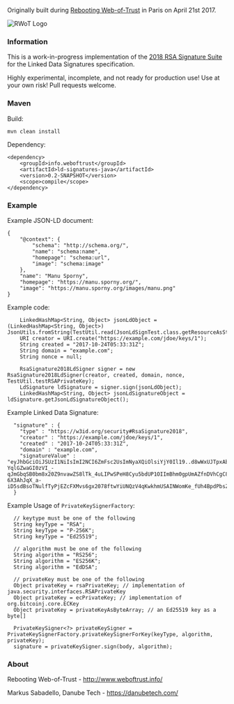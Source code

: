 Originally built during [Rebooting Web-of-Trust](http://www.weboftrust.info/) in Paris on April 21st 2017.

![RWoT Logo](https://github.com/WebOfTrustInfo/ld-signatures-java/blob/master/wot-logo.png?raw=true)

### Information

This is a work-in-progress implementation of the [2018 RSA Signature Suite](https://w3c-dvcg.github.io/lds-rsa2018/) for the Linked Data Signatures specification.

Highly experimental, incomplete, and not ready for production use! Use at your own risk! Pull requests welcome.

### Maven

Build:

	mvn clean install

Dependency:

	<dependency>
		<groupId>info.weboftrust</groupId>
		<artifactId>ld-signatures-java</artifactId>
		<version>0.2-SNAPSHOT</version>
		<scope>compile</scope>
	</dependency>

### Example

Example JSON-LD document:

	{
		"@context": {
			"schema": "http://schema.org/",
			"name": "schema:name",
			"homepage": "schema:url",
			"image": "schema:image"
		},
		"name": "Manu Sporny",
		"homepage": "https://manu.sporny.org/",
		"image": "https://manu.sporny.org/images/manu.png"
	}

Example code:

		LinkedHashMap<String, Object> jsonLdObject = (LinkedHashMap<String, Object>) JsonUtils.fromString(TestUtil.read(JsonLdSignTest.class.getResourceAsStream("sign.test.jsonld")));
		URI creator = URI.create("https://example.com/jdoe/keys/1");
		String created = "2017-10-24T05:33:31Z";
		String domain = "example.com";
		String nonce = null;
		
		RsaSignature2018LdSigner signer = new RsaSignature2018LdSigner(creator, created, domain, nonce, TestUtil.testRSAPrivateKey);
		LdSignature ldSignature = signer.sign(jsonLdObject);
		LinkedHashMap<String, Object> jsonLdSignatureObject = ldSignature.getJsonLdSignatureObject();

Example Linked Data Signature:

	  "signature" : {
	    "type" : "https://w3id.org/security#RsaSignature2018",
	    "creator" : "https://example.com/jdoe/keys/1",
	    "created" : "2017-10-24T05:33:31Z",
	    "domain" : "example.com",
	    "signatureValue" : "eyJhbGciOiJSUzI1NiIsImI2NCI6ZmFsc2UsImNyaXQiOlsiYjY0Il19..d8wWxUJTpxAbYHLgFfaYYJJHdWido6wDMBeUhPL7e0m4vuj7xUePbnorf-YqlGZwaGI0zVI_-qJmGbqSB0bm8x20Z9nvawZS8lTk_4uLIPwSPeH8Cyu5bdUP1OIImBhm0gpUmAZfnDVhCgC81lJOaa4tqCjSr940cRUQ9agYjcOyhUBdBOwQgjd8jgkI7vmXqs2m7TmOVY7aAr-6X3AhJqX_a-iD5sdBsoTNulfTyPjEZcFXMvs6gx2078ftwYiUNQzV4qKwkhmUSAINWomKe_fUh4BpdPbsZax7iKYG1hSWRkmrd9R8FllotKQ_nMWZv0urn02F83US62F6ORRT0w"
	  }

Example Usage of `PrivateKeySignerFactory`:

      // keytype must be one of the following
      String keyType = "RSA";
      String keyType = "P-256K";
      String keyType = "Ed25519";
      
      // algorithm must be one of the following
      String algorithm = "RS256";
      String algorithm = "ES256K";
      String algorithm = "EdDSA";
      
      // privateKey must be one of the following
      Object privateKey = rsaPrivateKey; // implementation of java.security.interfaces.RSAPrivateKey
      Object privateKey = ecPrivateKey; // implementation of org.bitcoinj.core.ECKey
      Object privateKey = privateKeyAsByteArray; // an Ed25519 key as a byte[]
      
      PrivateKeySigner<?> privateKeySigner = PrivateKeySignerFactory.privateKeySignerForKey(keyType, algorithm, privateKey);
      signature = privateKeySigner.sign(body, algorithm);

### About

Rebooting Web-of-Trust - http://www.weboftrust.info/

Markus Sabadello, Danube Tech - https://danubetech.com/
